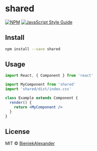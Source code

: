 # shared

> 

[![NPM](https://img.shields.io/npm/v/shared.svg)](https://www.npmjs.com/package/shared) [![JavaScript Style Guide](https://img.shields.io/badge/code_style-standard-brightgreen.svg)](https://standardjs.com)

## Install

```bash
npm install --save shared
```

## Usage

```jsx
import React, { Component } from 'react'

import MyComponent from 'shared'
import 'shared/dist/index.css'

class Example extends Component {
  render() {
    return <MyComponent />
  }
}
```

## License

MIT © [BieniekAlexander](https://github.com/BieniekAlexander)
